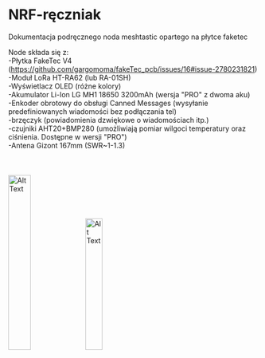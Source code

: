# NRF-ręczniak
Dokumentacja podręcznego noda meshtastic opartego na płytce faketec  </br>

Node składa się z: </br>
-Płytka FakeTec V4 (https://github.com/gargomoma/fakeTec_pcb/issues/16#issue-2780231821) </br>
-Moduł LoRa HT-RA62 (lub RA-01SH) </br>
-Wyświetlacz OLED (różne kolory) </br>
-Akumulator Li-Ion LG MH1 18650 3200mAh (wersja "PRO" z dwoma aku) </br>
-Enkoder obrotowy do obsługi Canned Messages (wysyłanie predefiniowanych wiadomości bez podłączania tel) </br>
-brzęczyk (powiadomienia dzwiękowe o wiadomościach itp.) </br>
-czujniki AHT20+BMP280 (umożliwiają pomiar wilgoci temperatury oraz ciśnienia. Dostępne w wersji "PRO") </br>
-Antena Gizont 167mm (SWR~1-1.3) </br>
</br></br></br>
<img src="https://github.com/user-attachments/assets/b9798a35-5fb6-4e54-90b2-8c28fe8425ec" alt="Alt Text" style="width:30%; height:auto;">
<img src="https://github.com/user-attachments/assets/3ff9ce18-3de3-4c27-901f-67a4434ba50b" alt="Alt Text" style="width:26%; height:auto;">




